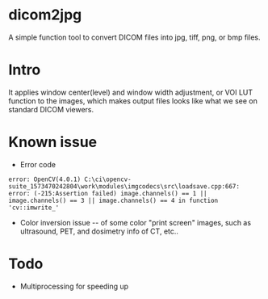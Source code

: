 # dicom2jpg
A simple function tool to convert DICOM files into jpg, tiff, png, or bmp files.

# Intro
It applies window center(level) and window width adjustment, or VOI LUT function to the images,
which makes output files looks like what we see on standard DICOM viewers.

# Known issue
- Error code
```
error: OpenCV(4.0.1) C:\ci\opencv-suite_1573470242804\work\modules\imgcodecs\src\loadsave.cpp:667: error: (-215:Assertion failed) image.channels() == 1 || image.channels() == 3 || image.channels() == 4 in function 'cv::imwrite_'
```
- Color inversion issue
  -- of some color "print screen" images, such as ultrasound, PET, and dosimetry info of CT, etc..

# Todo
- Multiprocessing for speeding up
